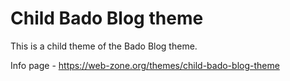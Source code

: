 # Child Bado Blog theme

This is a child theme of the Bado Blog theme.

Info page - https://web-zone.org/themes/child-bado-blog-theme
